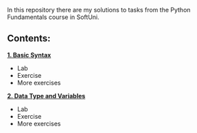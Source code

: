 In this repository there are my solutions to tasks from the Python Fundamentals course in SoftUni.


## Contents:

**[1. Basic Syntax](first_steps_in_coding)**
   - Lab
   - Exercise
   - More exercises
     
**[2. Data Type and Variables](conditional_statements)**
   - Lab
   - Exercise
   - More exercises
